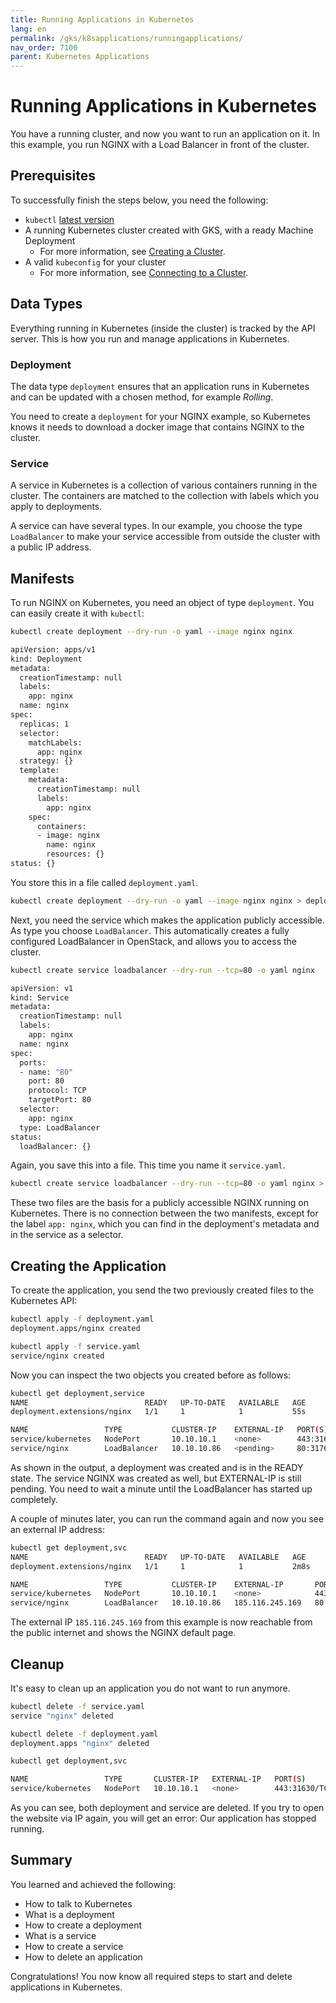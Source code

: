 ```yaml
---
title: Running Applications in Kubernetes
lang: en
permalink: /gks/k8sapplications/runningapplications/
nav_order: 7100
parent: Kubernetes Applications
---
```

# Running Applications in Kubernetes

You have a running cluster, and now you want to run an
application on it. In this example, you run
NGINX with a Load Balancer in front of the cluster.

## Prerequisites

To successfully finish the steps below, you need the following:

* `kubectl` [latest version](https://kubernetes.io/docs/tasks/tools/#kubectl)
* A running Kubernetes cluster created with GKS, with a ready Machine Deployment
  * For more information, see [Creating a Cluster](/gks/clusterlifecycle/creatingacluster).
* A valid `kubeconfig` for your cluster
  * For more information, see [Connecting to a Cluster](/gks/accessmanagement/connectingtoacluster).

## Data Types

Everything running in Kubernetes (inside the cluster) is tracked by the API server.
This is how you run and manage applications in Kubernetes.

### Deployment

The data type `deployment` ensures that an application runs in
Kubernetes and can be updated with a chosen method, for
example _Rolling_.

You need to create a `deployment` for your NGINX example, so Kubernetes
knows it needs to download a docker image that contains NGINX to the
cluster.

### Service

A service in Kubernetes is a collection of various containers
running in the cluster. The containers are matched to the
collection with labels which you apply to deployments.

A service can have several types. In our example, you choose
the type `LoadBalancer` to make your service accessible from
outside the cluster with a public IP address.

## Manifests

To run NGINX on Kubernetes, you need an object of type `deployment`.
You can easily create it with `kubectl`:

```bash
kubectl create deployment --dry-run -o yaml --image nginx nginx

apiVersion: apps/v1
kind: Deployment
metadata:
  creationTimestamp: null
  labels:
    app: nginx
  name: nginx
spec:
  replicas: 1
  selector:
    matchLabels:
      app: nginx
  strategy: {}
  template:
    metadata:
      creationTimestamp: null
      labels:
        app: nginx
    spec:
      containers:
      - image: nginx
        name: nginx
        resources: {}
status: {}
```

You store this in a file called
`deployment.yaml`.

```bash
kubectl create deployment --dry-run -o yaml --image nginx nginx > deployment.yaml
```

Next, you need the service which makes the application publicly accessible.
As type you choose `LoadBalancer`. This automatically creates a fully
configured LoadBalancer in OpenStack, and allows you to access the cluster.

```bash
kubectl create service loadbalancer --dry-run --tcp=80 -o yaml nginx

apiVersion: v1
kind: Service
metadata:
  creationTimestamp: null
  labels:
    app: nginx
  name: nginx
spec:
  ports:
  - name: "80"
    port: 80
    protocol: TCP
    targetPort: 80
  selector:
    app: nginx
  type: LoadBalancer
status:
  loadBalancer: {}
```

Again, you save this into a file. This time you name it `service.yaml`.

```bash
kubectl create service loadbalancer --dry-run --tcp=80 -o yaml nginx > service.yaml
```

These two files are the basis for a publicly accessible NGINX running on
Kubernetes. There is no connection between the two manifests, except for the
label `app: nginx`, which you can find in the deployment's metadata and in the
service as a selector.

## Creating the Application

To create the application, you send the two previously created files to the
Kubernetes API:

```bash
kubectl apply -f deployment.yaml
deployment.apps/nginx created

kubectl apply -f service.yaml
service/nginx created
```

Now you can inspect the two objects you created before as follows:

```bash
kubectl get deployment,service
NAME                          READY   UP-TO-DATE   AVAILABLE   AGE
deployment.extensions/nginx   1/1     1            1           55s

NAME                 TYPE           CLUSTER-IP    EXTERNAL-IP   PORT(S)         AGE
service/kubernetes   NodePort       10.10.10.1    <none>        443:31630/TCP   2d23h
service/nginx        LoadBalancer   10.10.10.86   <pending>     80:31762/TCP    46s
```

As shown in the output, a deployment was created and is in the READY state.
The service NGINX was created as well, but EXTERNAL-IP is still pending. You need
to wait a minute until the LoadBalancer has started up completely.

A couple of minutes later, you can run the command again and now you see an
external IP address:

```bash
kubectl get deployment,svc
NAME                          READY   UP-TO-DATE   AVAILABLE   AGE
deployment.extensions/nginx   1/1     1            1           2m8s

NAME                 TYPE           CLUSTER-IP    EXTERNAL-IP       PORT(S)         AGE
service/kubernetes   NodePort       10.10.10.1    <none>            443:31630/TCP   2d23h
service/nginx        LoadBalancer   10.10.10.86   185.116.245.169   80:31762/TCP    119s
```

The external IP `185.116.245.169` from this example is now reachable from the
public internet and shows the NGINX default page.

## Cleanup

It's easy to clean up an application you do not want to run anymore.

```bash
kubectl delete -f service.yaml
service "nginx" deleted

kubectl delete -f deployment.yaml
deployment.apps "nginx" deleted

kubectl get deployment,svc

NAME                 TYPE       CLUSTER-IP   EXTERNAL-IP   PORT(S)         AGE
service/kubernetes   NodePort   10.10.10.1   <none>        443:31630/TCP   2d23h
```

As you can see, both deployment and service are deleted. If you try to open the website via IP again,
you will get an error: Our application has stopped running.

## Summary

You learned and achieved the following:

* How to talk to Kubernetes
* What is a deployment
* How to create a deployment
* What is a service
* How to create a service
* How to delete an application

Congratulations! You now know all required steps to start and delete applications in Kubernetes.
